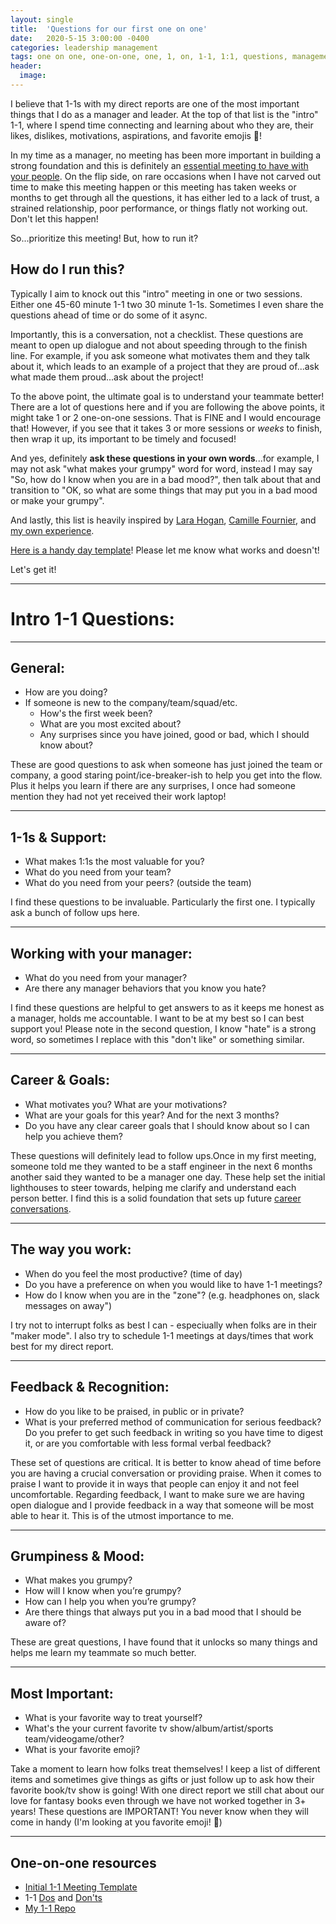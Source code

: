```yaml
---
layout: single
title:  'Questions for our first one on one'
date:   2020-5-15 3:00:00 -0400
categories: leadership management
tags: one on one, one-on-one, one, 1, on, 1-1, 1:1, questions, management, leadership
header:
  image:
---
```

I believe that 1-1s with my direct reports are one of the most important things that I do as a manager and leader. At the top of that list is the "intro" 1-1, where I spend time connecting and learning about who they are, their likes, dislikes, motivations, aspirations, and favorite emojis 🙌!

In my time as a manager, no meeting has been more important in building a strong foundation and this is definitely an [essential meeting to have with your people](https://ajahne.github.io/blog/leadership/2019/07/24/essential-meetings-to-have-with-your-people-as-a-manager.html). On the flip side, on rare occasions when I have not carved out time to make this meeting happen or this meeting has taken weeks or months to get through all the questions, it has either led to a lack of trust, a strained relationship, poor performance, or things flatly not working out. Don't let this happen!

So...prioritize this meeting! But, how to run it?

## How do I run this?
Typically I aim to knock out this "intro" meeting in one or two sessions. Either one 45-60 minute 1-1 two 30 minute 1-1s. Sometimes I even share the questions ahead of time or do some of it async.

Importantly, this is a conversation, not a checklist. These questions are meant to open up dialogue and not about speeding through to the finish line. For example, if you ask someone what motivates them and they talk about it, which leads to an example of a project that they are proud of...ask what made them proud...ask about the project!

To the above point, the ultimate goal is to understand your teammate better!
There are a lot of questions here and if you are following the above points, it might take 1 or 2 one-on-one sessions. That is FINE and I would encourage that! However, if you see that it takes 3 or more sessions or _weeks_ to finish, then wrap it up, its important to be timely and focused!

And yes, definitely **ask these questions in your own words**...for example, I may not ask "what makes your grumpy" word for word, instead I may say "So, how do I know when you are in a bad mood?", then talk about that and transition to "OK, so what are some things that may put you in a bad mood or make your grumpy".

And lastly, this list is heavily inspired by [Lara Hogan](https://larahogan.me/blog/first-one-on-one-questions/), [Camille Fournier](https://www.amazon.com/Managers-Path-Leaders-Navigating-Growth/dp/1491973897), and [my own experience](https://ajahne.github.io/blog/leadership/2019/).

[Here is a handy day template]((https://github.com/ajahne/essential-manager-meetings/blob/master/templates/initial-one-on-one-meeting.md))! Please let me know what works and doesn't!

Let's get it!

---

# Intro 1-1 Questions:

---

## General:
- How are you doing?
- If someone is new to the company/team/squad/etc.
  - How's the first week been?
  - What are you most excited about?
  - Any surprises since you have joined, good or bad, which I should know about?

These are good questions to ask when someone has just joined the team or company, a good staring point/ice-breaker-ish to help you get into the flow. Plus it helps you learn if there are any surprises, I once had someone mention they had not yet received their work laptop!


---

## 1-1s & Support:
- What makes 1:1s the most valuable for you?
- What do you need from your team?
- What do you need from your peers? (outside the team)


I find these questions to be invaluable. Particularly the first one. I typically ask a bunch of follow ups here.

---

## Working with your manager:
- What do you need from your manager?
- Are there any manager behaviors that you know you hate?

I find these questions are helpful to get answers to as it keeps me honest as a manager, holds me accountable. I want to be at my best so I can best support you! Please note in the second question, I know "hate" is a strong word, so sometimes I replace with this "don't like" or something similar.

---

## Career & Goals:
- What motivates you? What are your motivations?
- What are your goals for this year? And for the next 3 months?
- Do you have any clear career goals that I should know about so I can help you achieve them?

These questions will definitely lead to follow ups.Once in my first meeting, someone told me they wanted to be a staff engineer in the next 6 months another said they wanted to be a manager one day. These help set the initial lighthouses to steer towards, helping me clarify and understand each person better. I find this is a solid foundation that sets up future [career conversations](https://github.com/ajahne/essential-manager-meetings/blob/master/templates/career-conversations.md).

---

## The way you work:
- When do you feel the most productive? (time of day)
- Do you have a preference on when you would like to have 1-1 meetings?
- How do I know when you are in the "zone"? (e.g. headphones on, slack messages on away")

I try not to interrupt folks as best I can - especiually when folks are in their "maker mode". I also try to schedule 1-1 meetings at days/times that work best for my direct report.

---

## Feedback & Recognition:
- How do you like to be praised, in public or in private?
- What is your preferred method of communication for serious feedback? Do you prefer to get such feedback in writing so you have time to digest it, or are you comfortable with less formal verbal feedback?

These set of questions are critical. It is better to know ahead of time before you are having a crucial conversation or providing praise. When it comes to praise I want to provide it in ways that people can enjoy it and not feel uncomfortable. Regarding feedback, I want to make sure we are having open dialogue and I provide feedback in a way that someone will be most able to hear it. This is of the utmost importance to me.

---

## Grumpiness & Mood:
- What makes you grumpy?
- How will I know when you’re grumpy?
- How can I help you when you’re grumpy?
- Are there things that always put you in a bad mood that I should be aware of?

These are great questions, I have found that it unlocks so many things and helps me learn my teammate so much better.

---

## Most Important:
- What is your favorite way to treat yourself?
- What's the your current favorite tv show/album/artist/sports team/videogame/other?
- What is your favorite emoji?

Take a moment to learn how folks treat themselves! I keep a list of different items and sometimes give things as gifts or just follow up to ask how their favorite book/tv show is going! With one direct report we still chat about our love for fantasy books even through we have not worked together in 3+ years!  These questions are IMPORTANT! You never know when they will come in handy (I'm looking at you favorite emoji! 👀)

---

## One-on-one resources
- [Initial 1-1 Meeting Template](https://github.com/ajahne/essential-manager-meetings/blob/master/templates/initial-one-on-one-meeting.md)
- 1-1 [Dos](https://ajahne.github.io/blog/leadership/2018/09/29/one-on-one-meeting-dos-and-donts-part1.html) and [Don'ts](https://ajahne.github.io/blog/leadership/2018/10/08/one-on-one-meeting-dos-and-donts-part2.html)
- [My 1-1 Repo](https://github.com/ajahne/one-on-ones)
